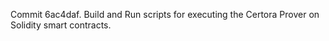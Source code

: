 Commit 6ac4daf.                    Build and Run scripts for executing the Certora Prover on Solidity smart contracts.